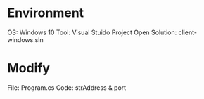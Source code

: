 # Environment
OS: Windows 10
Tool: Visual Stuido Project
Open Solution: client-windows.sln

# Modify
File: Program.cs
Code: strAddress & port